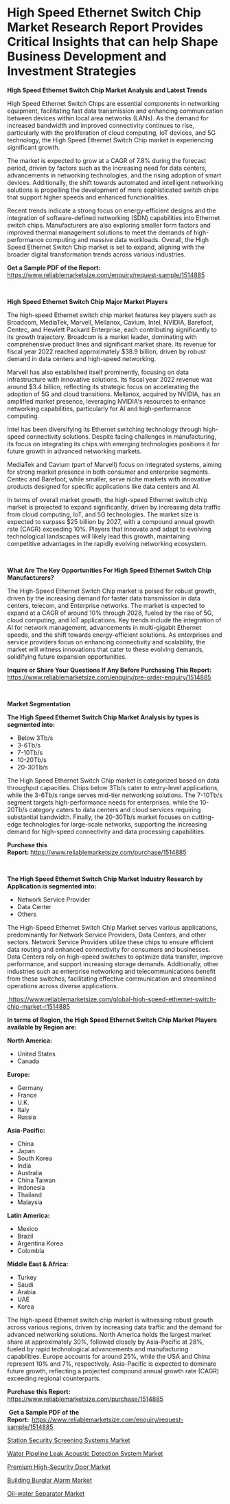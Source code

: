<p><h1>High Speed Ethernet Switch Chip Market Research Report Provides Critical Insights that can help Shape Business Development and Investment Strategies</h1></p><p><strong>High Speed Ethernet Switch Chip Market Analysis and Latest Trends</strong></p>
<p><p>High Speed Ethernet Switch Chips are essential components in networking equipment, facilitating fast data transmission and enhancing communication between devices within local area networks (LANs). As the demand for increased bandwidth and improved connectivity continues to rise, particularly with the proliferation of cloud computing, IoT devices, and 5G technology, the High Speed Ethernet Switch Chip market is experiencing significant growth.</p><p>The market is expected to grow at a CAGR of 7.8% during the forecast period, driven by factors such as the increasing need for data centers, advancements in networking technologies, and the rising adoption of smart devices. Additionally, the shift towards automated and intelligent networking solutions is propelling the development of more sophisticated switch chips that support higher speeds and enhanced functionalities.</p><p>Recent trends indicate a strong focus on energy-efficient designs and the integration of software-defined networking (SDN) capabilities into Ethernet switch chips. Manufacturers are also exploring smaller form factors and improved thermal management solutions to meet the demands of high-performance computing and massive data workloads. Overall, the High Speed Ethernet Switch Chip market is set to expand, aligning with the broader digital transformation trends across various industries.</p></p>
<p><strong>Get a Sample PDF of the Report:&nbsp;</strong> <a href="https://www.reliablemarketsize.com/enquiry/request-sample/1514885?utm_campaign=1591&utm_medium=2&utm_source=Github&utm_content=ia&utm_term=27102024&utm_id=high-speed-ethernet-switch-chip">https://www.reliablemarketsize.com/enquiry/request-sample/1514885</a></p>
<p>&nbsp;</p>
<p><strong>High Speed Ethernet Switch Chip Major Market Players</strong></p>
<p><p>The high-speed Ethernet switch chip market features key players such as Broadcom, MediaTek, Marvell, Mellanox, Cavium, Intel, NVIDIA, Barefoot, Centec, and Hewlett Packard Enterprise, each contributing significantly to its growth trajectory. Broadcom is a market leader, dominating with comprehensive product lines and significant market share. Its revenue for fiscal year 2022 reached approximately $38.9 billion, driven by robust demand in data centers and high-speed networking.</p><p>Marvell has also established itself prominently, focusing on data infrastructure with innovative solutions. Its fiscal year 2022 revenue was around $3.4 billion, reflecting its strategic focus on accelerating the adoption of 5G and cloud transitions. Mellanox, acquired by NVIDIA, has an amplified market presence, leveraging NVIDIA's resources to enhance networking capabilities, particularly for AI and high-performance computing.</p><p>Intel has been diversifying its Ethernet switching technology through high-speed connectivity solutions. Despite facing challenges in manufacturing, its focus on integrating its chips with emerging technologies positions it for future growth in advanced networking markets.</p><p>MediaTek and Cavium (part of Marvell) focus on integrated systems, aiming for strong market presence in both consumer and enterprise segments. Centec and Barefoot, while smaller, serve niche markets with innovative products designed for specific applications like data centers and AI.</p><p>In terms of overall market growth, the high-speed Ethernet switch chip market is projected to expand significantly, driven by increasing data traffic from cloud computing, IoT, and 5G technologies. The market size is expected to surpass $25 billion by 2027, with a compound annual growth rate (CAGR) exceeding 10%. Players that innovate and adapt to evolving technological landscapes will likely lead this growth, maintaining competitive advantages in the rapidly evolving networking ecosystem.</p></p>
<p>&nbsp;</p>
<p><strong>What Are The Key Opportunities For High Speed Ethernet Switch Chip Manufacturers?</strong></p>
<p><p>The High-Speed Ethernet Switch Chip market is poised for robust growth, driven by the increasing demand for faster data transmission in data centers, telecom, and Enterprise networks. The market is expected to expand at a CAGR of around 10% through 2028, fueled by the rise of 5G, cloud computing, and IoT applications. Key trends include the integration of AI for network management, advancements in multi-gigabit Ethernet speeds, and the shift towards energy-efficient solutions. As enterprises and service providers focus on enhancing connectivity and scalability, the market will witness innovations that cater to these evolving demands, solidifying future expansion opportunities.</p></p>
<p><strong>Inquire or Share Your Questions If Any Before Purchasing This Report:</strong> <a href="https://www.reliablemarketsize.com/enquiry/pre-order-enquiry/1514885?utm_campaign=1591&utm_medium=2&utm_source=Github&utm_content=ia&utm_term=27102024&utm_id=high-speed-ethernet-switch-chip">https://www.reliablemarketsize.com/enquiry/pre-order-enquiry/1514885</a></p>
<p>&nbsp;</p>
<p><strong>Market Segmentation</strong></p>
<p><strong>The High Speed Ethernet Switch Chip Market Analysis by types is segmented into:</strong></p>
<p><ul><li>Below 3Tb/s</li><li>3-6Tb/s</li><li>7-10Tb/s</li><li>10-20Tb/s</li><li>20-30Tb/s</li></ul></p>
<p><p>The High Speed Ethernet Switch Chip market is categorized based on data throughput capacities. Chips below 3Tb/s cater to entry-level applications, while the 3-6Tb/s range serves mid-tier networking solutions. The 7-10Tb/s segment targets high-performance needs for enterprises, while the 10-20Tb/s category caters to data centers and cloud services requiring substantial bandwidth. Finally, the 20-30Tb/s market focuses on cutting-edge technologies for large-scale networks, supporting the increasing demand for high-speed connectivity and data processing capabilities.</p></p>
<p><strong>Purchase this Report:&nbsp;</strong><a href="https://www.reliablemarketsize.com/purchase/1514885?utm_campaign=1591&utm_medium=2&utm_source=Github&utm_content=ia&utm_term=27102024&utm_id=high-speed-ethernet-switch-chip">https://www.reliablemarketsize.com/purchase/1514885</a></p>
<p>&nbsp;</p>
<p><strong>The High Speed Ethernet Switch Chip Market Industry Research by Application is segmented into:</strong></p>
<p><ul><li>Network Service Provider</li><li>Data Center</li><li>Others</li></ul></p>
<p><p>The High-Speed Ethernet Switch Chip Market serves various applications, predominantly for Network Service Providers, Data Centers, and other sectors. Network Service Providers utilize these chips to ensure efficient data routing and enhanced connectivity for consumers and businesses. Data Centers rely on high-speed switches to optimize data transfer, improve performance, and support increasing storage demands. Additionally, other industries such as enterprise networking and telecommunications benefit from these switches, facilitating effective communication and streamlined operations across diverse applications.</p></p>
<p><a href="https://www.reliablemarketsize.com/global-high-speed-ethernet-switch-chip-market-r1514885?utm_campaign=1591&utm_medium=2&utm_source=Github&utm_content=ia&utm_term=27102024&utm_id=high-speed-ethernet-switch-chip">&nbsp;https://www.reliablemarketsize.com/global-high-speed-ethernet-switch-chip-market-r1514885</a></p>
<p><strong>In terms of Region, the High Speed Ethernet Switch Chip Market Players available by Region are:</strong></p>
<p>
    <p> <strong> North America: </strong>
        <ul>
            <li>United States</li>
            <li>Canada</li>
        </ul>
        </p> 
    <p> <strong> Europe: </strong>
        <ul>
            <li>Germany</li>
            <li>France</li>
            <li>U.K.</li>
            <li>Italy</li>
            <li>Russia</li>
        </ul>
        </p> 
    <p> <strong> Asia-Pacific: </strong>
        <ul>
            <li>China</li>
            <li>Japan</li>
            <li>South Korea</li>
            <li>India</li>
            <li>Australia</li>
            <li>China Taiwan</li>
            <li>Indonesia</li>
            <li>Thailand</li>
            <li>Malaysia</li>
        </ul>
        </p> 
    <p> <strong> Latin America: </strong>
        <ul>
            <li>Mexico</li>
            <li>Brazil</li>
            <li>Argentina Korea</li>
            <li>Colombia</li>
        </ul>
        </p> 
    <p> <strong> Middle East & Africa: </strong>
        <ul>
            <li>Turkey</li>
            <li>Saudi</li>
            <li>Arabia</li>
            <li>UAE</li>
            <li>Korea</li>
        </ul>
    </p>
    </p>
<p><p>The high-speed Ethernet switch chip market is witnessing robust growth across various regions, driven by increasing data traffic and the demand for advanced networking solutions. North America holds the largest market share at approximately 30%, followed closely by Asia-Pacific at 28%, fueled by rapid technological advancements and manufacturing capabilities. Europe accounts for around 25%, while the USA and China represent 10% and 7%, respectively. Asia-Pacific is expected to dominate future growth, reflecting a projected compound annual growth rate (CAGR) exceeding regional counterparts.</p></p>
<p><strong>Purchase this Report: </strong><a href="https://www.reliablemarketsize.com/purchase/1514885?utm_campaign=1591&utm_medium=2&utm_source=Github&utm_content=ia&utm_term=27102024&utm_id=high-speed-ethernet-switch-chip">https://www.reliablemarketsize.com/purchase/1514885</a></p>
<p>&nbsp;<strong>Get a Sample PDF of the Report:&nbsp;&nbsp;</strong><a href="https://www.reliablemarketsize.com/enquiry/request-sample/1514885?utm_campaign=1591&utm_medium=2&utm_source=Github&utm_content=ia&utm_term=27102024&utm_id=high-speed-ethernet-switch-chip">https://www.reliablemarketsize.com/enquiry/request-sample/1514885</a></p>
<p><strong></strong></p>
<p><p><a href="https://www.linkedin.com/pulse/station-security-screening-systems-market-industry-trends-forecast-uurbe?utm_campaign=1591&utm_medium=2&utm_source=Github&utm_content=ia&utm_term=27102024&utm_id=high-speed-ethernet-switch-chip">Station Security Screening Systems Market</a></p><p><a href="https://issuu.com/reportprime-2/docs/water-pipeline-leak-acoustic-detect_5f03c2bd6b19bd?utm_campaign=1591&utm_medium=2&utm_source=Github&utm_content=ia&utm_term=27102024&utm_id=high-speed-ethernet-switch-chip">Water Pipeline Leak Acoustic Detection System Market</a></p><p><a href="https://www.linkedin.com/pulse/market-dynamics-future-trends-global-premium-high-security-door-d8u1f?utm_campaign=1591&utm_medium=2&utm_source=Github&utm_content=ia&utm_term=27102024&utm_id=high-speed-ethernet-switch-chip">Premium High-Security Door Market</a></p><p><a href="https://github.com/gailasejs/Market-Research-Report-List-1/blob/main/building-burglar-alarm-market.md?utm_campaign=1591&utm_medium=2&utm_source=Github&utm_content=ia&utm_term=27102024&utm_id=high-speed-ethernet-switch-chip">Building Burglar Alarm Market</a></p><p><a href="https://www.linkedin.com/pulse/global-oil-water-separator-market-comprehensive-analysis-size-t6epe?utm_campaign=1591&utm_medium=2&utm_source=Github&utm_content=ia&utm_term=27102024&utm_id=high-speed-ethernet-switch-chip">Oil-water Separator Market</a></p></p>